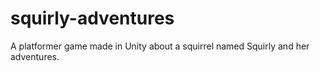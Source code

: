# squirly-adventures
A platformer game made in Unity about a squirrel named Squirly and her adventures. 
